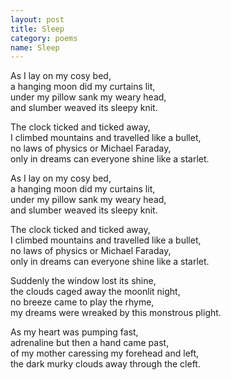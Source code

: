 ```yaml
---
layout: post
title: Sleep
category: poems
name: Sleep
---
```


<link rel="stylesheet" href="../css/styles.css.css" />

As I lay on my cosy bed,<br> 
a hanging moon did my curtains lit,<br> 
under my pillow sank my weary head,<br> 
and slumber weaved its sleepy knit.<br>

The clock ticked and ticked away,<br> 
I climbed mountains and travelled like a bullet,<br> 
no laws of physics or Michael Faraday,<br> 
only in dreams can everyone shine like a starlet.<br>
<!-- truncate_here -->

As I lay on my cosy bed,<br> 
a hanging moon did my curtains lit,<br> 
under my pillow sank my weary head,<br> 
and slumber weaved its sleepy knit.<br>

The clock ticked and ticked away,<br> 
I climbed mountains and travelled like a bullet,<br> 
no laws of physics or Michael Faraday,<br> 
only in dreams can everyone shine like a starlet.<br>

Suddenly the window lost its shine,<br> 
the clouds caged away the moonlit night,<br> 
no breeze came to play the rhyme,<br> 
my dreams were wreaked by this monstrous plight.<br>

As my heart was pumping fast,<br> 
adrenaline but then a hand came past,<br> 
of my mother caressing my forehead and left,<br> 
the dark murky clouds away through the cleft.
